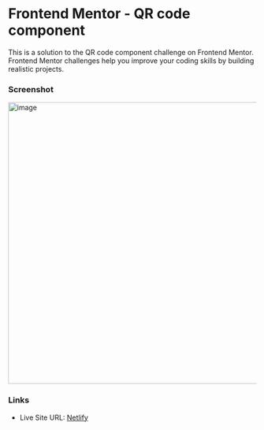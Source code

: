 # Frontend Mentor - QR code component

This is a solution to the QR code component challenge on Frontend Mentor.
Frontend Mentor challenges help you improve your coding skills by building realistic projects.

### Screenshot

<img width="572" alt="image" src="https://github.com/gab-holik/Frontend-Mentor/assets/97192580/6cdcd526-5e88-4c55-8a26-51fcc2a6b757">


### Links

- Live Site URL: [Netlify](https://amazing-zabaione-1aeae2.netlify.app/)
